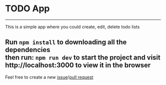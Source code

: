 # TODO App

---
This is a simple app where you could create, edit, delete todo lists

Run `npm install` to downloading all the dependencies \
then run: `npm run dev` to start the project and visit http://localhost:3000 to view it in the browser
---

Feel free to create a new [issue](https://github.com/JagTheFriend/Create-Todo-Lists/issues/new)/[pull request](https://github.com/JagTheFriend/Create-Todo-Lists/pulls)
